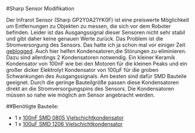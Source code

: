 #Sharp Sensor Modifikation

Der Infrarot Sensor (Sharp GP2Y0A21YK0F) ist eine preiswerte Möglichkeit um Entfernungen zu Objekten zu messen, die sich vor dem Roboter befinden. Leider ist das Ausgangssignal dieser Sensoren nicht sehr stabil und gibt daher keine genauen Werte zurück. Das Problem ist die Stromversorgung des Sensors. Das hatte ich ja schon mal vor einiger Zeit <a href="http://www.robotfreak.de/blog/robotik/sharp-ir-sensor-ausgabe-verbessern/479">geblogged</a>. Auch hier helfen Kondensatoren,die Störungen zu eliminieren. Dazu sind allerdings 2 Kondensatoren notwendig. Ein kleiner Keramik Kondensator von 100nF wie bei den Motoren für die kleinen Peaks und ein großer dicker Elektrolyt Kondensator von 100µF für die groben Schwankungen des Ausgangssignals. Am besten sind dafür SMD Bauteile geeignet. Durch die geringe Bauteilgröße passen diese Kondensatoren direkt an die Stromversorgungspins des Sensors. Die Kondensatoren müssen so nahe wie möglich am Sensor angebracht werden. 


##Benötigte Bauteile:

* 1 x <a href="http://www.reichelt.de/Vielschicht-SMD-G0805/X7R-G0805-100N/3//index.html?ACTION=3&GROUPID=3165&ARTICLE=31879&OFFSET=16&WKID=0&">100nF SMD 0805 Vielschichtkondensator </a>
* 1 x <a href="http://www.reichelt.de/Vielschicht-SMD-G1206-High-Cap/X5R-G1206-100-6/3//index.html?ACTION=3&GROUPID=4340&ARTICLE=89744&OFFSET=16&WKID=0&">100µF SMD 1206 Vielschichtkondensator </a>


